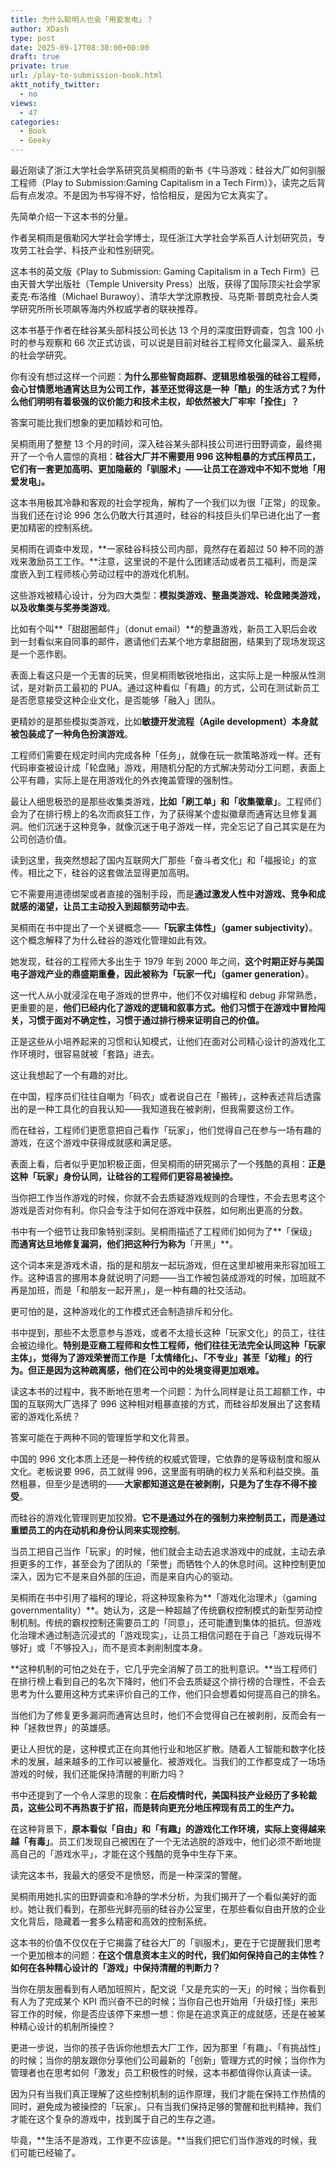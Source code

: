 ```yaml
---
title: 为什么聪明人也会「用爱发电」？
author: XDash
type: post
date: 2025-09-17T08:30:00+00:00
draft: true
private: true
url: /play-to-submission-book.html
aktt_notify_twitter:
  - no
views:
  - 47
categories:
  - Book
  - Geeky
---
```

最近刚读了浙江大学社会学系研究员吴桐雨的新书《牛马游戏：硅谷大厂如何驯服工程师（Play to Submission:Gaming Capitalism in a Tech Firm）》，读完之后背后有点发凉。不是因为书写得不好，恰恰相反，是因为它太真实了。

先简单介绍一下这本书的分量。

作者吴桐雨是俄勒冈大学社会学博士，现任浙江大学社会学系百人计划研究员，专攻劳工社会学、科技产业和性别研究。

这本书的英文版《Play to Submission: Gaming Capitalism in a Tech Firm》已由天普大学出版社（Temple University Press）出版，获得了国际顶尖社会学家麦克·布洛维（Michael Burawoy）、清华大学沈原教授、马克斯·普朗克社会人类学研究所所长项飙等海内外权威学者的联袂推荐。

这本书基于作者在硅谷某头部科技公司长达 13 个月的深度田野调查，包含 100 小时的参与观察和 66 次正式访谈，可以说是目前对硅谷工程师文化最深入、最系统的社会学研究。

你有没有想过这样一个问题：**为什么那些智商超群、逻辑思维极强的硅谷工程师，会心甘情愿地通宵达旦为公司工作，甚至还觉得这是一种「酷」的生活方式？为什么他们明明有着极强的议价能力和技术主权，却依然被大厂牢牢「拴住」？**

答案可能比我们想象的更加精妙和可怕。

吴桐雨用了整整 13 个月的时间，深入硅谷某头部科技公司进行田野调查，最终揭开了一个令人震惊的真相：**硅谷大厂并不需要用 996 这种粗暴的方式压榨员工，它们有一套更加高明、更加隐蔽的「驯服术」——让员工在游戏中不知不觉地「用爱发电」。**

这本书用极其冷静和客观的社会学视角，解构了一个我们以为很「正常」的现象。当我们还在讨论 996 怎么仍敢大行其道时，硅谷的科技巨头们早已进化出了一套更加精密的控制系统。

吴桐雨在调查中发现，**一家硅谷科技公司内部，竟然存在着超过 50 种不同的游戏来激励员工工作。**注意，这里说的不是什么团建活动或者员工福利，而是深度嵌入到工程师核心劳动过程中的游戏化机制。

这些游戏被精心设计，分为四大类型：**模拟类游戏、整蛊类游戏、轮盘赌类游戏，以及收集类与奖券类游戏**。

比如有个叫**「甜甜圈邮件」（donut email）**的整蛊游戏，新员工入职后会收到一封看似来自同事的邮件，邀请他们去某个地方拿甜甜圈，结果到了现场发现这是一个恶作剧。

表面上看这只是一个无害的玩笑，但吴桐雨敏锐地指出，这实际上是一种服从性测试，是对新员工最初的 PUA。通过这种看似「有趣」的方式，公司在测试新员工是否愿意接受这种企业文化，是否能够「融入」团队。

更精妙的是那些模拟类游戏，比如**敏捷开发流程（Agile development）本身就被包装成了一种角色扮演游戏**。

工程师们需要在规定时间内完成各种「任务」，就像在玩一款策略游戏一样。还有代码审查被设计成「轮盘赌」游戏，用随机分配的方式解决劳动分工问题，表面上公平有趣，实际上是在用游戏化的外衣掩盖管理的强制性。

最让人细思极恐的是那些收集类游戏，**比如「刷工单」和「收集徽章」**。工程师们会为了在排行榜上的名次而疯狂工作，为了获得某个虚拟徽章而通宵达旦修复漏洞。他们沉迷于这种竞争，就像沉迷于电子游戏一样，完全忘记了自己其实是在为公司创造价值。

读到这里，我突然想起了国内互联网大厂那些「奋斗者文化」和「福报论」的宣传。相比之下，硅谷的这套做法显得更加高明。

它不需要用道德绑架或者直接的强制手段，而是**通过激发人性中对游戏、竞争和成就感的渴望，让员工主动投入到超额劳动中去**。

吴桐雨在书中提出了一个关键概念——**「玩家主体性」（gamer subjectivity）**。这个概念解释了为什么硅谷的游戏化管理如此有效。

她发现，硅谷的工程师大多出生于 1979 年到 2000 年之间，**这个时期正好与美国电子游戏产业的鼎盛期重叠，因此被称为「玩家一代」（gamer generation）**。

这一代人从小就浸淫在电子游戏的世界中，他们不仅对编程和 debug 非常熟悉，更重要的是，**他们已经内化了游戏的逻辑和叙事方式。他们习惯于在游戏中冒险闯关，习惯于面对不确定性，习惯于通过排行榜来证明自己的价值。**

正是这些从小培养起来的习惯和认知模式，让他们在面对公司精心设计的游戏化工作环境时，很容易就被「套路」进去。

这让我想起了一个有趣的对比。

在中国，程序员们往往自嘲为「码农」或者说自己在「搬砖」，这种表述背后透露出的是一种工具化的自我认知——我知道我在被剥削，但我需要这份工作。

而在硅谷，工程师们更愿意把自己看作「玩家」，他们觉得自己在参与一场有趣的游戏，在这个游戏中获得成就感和满足感。

表面上看，后者似乎更加积极正面，但吴桐雨的研究揭示了一个残酷的真相：**正是这种「玩家」身份认同，让硅谷的工程师们更容易被操控。**

当你把工作当作游戏的时候，你就不会去质疑游戏规则的合理性，不会去思考这个游戏是否对你有利。你只会专注于如何在游戏中获胜，如何刷出更高的分数。

书中有一个细节让我印象特别深刻。吴桐雨描述了工程师们如何为了**「保级」**而通宵达旦地修复漏洞，他们把这种行为称为**「开黑」**。

这个词本来是游戏术语，指的是和朋友一起玩游戏，但在这里却被用来形容加班工作。这种语言的挪用本身就说明了问题——当工作被包装成游戏的时候，加班就不再是加班，而是「和朋友一起开黑」，是一种有趣的社交活动。

更可怕的是，这种游戏化的工作模式还会制造排斥和分化。

书中提到，那些不太愿意参与游戏，或者不太擅长这种「玩家文化」的员工，往往会被边缘化。**特别是亚裔工程师和女性工程师，他们往往无法完全认同这种「玩家主体」，觉得为了游戏荣誉而工作是「太情绪化」、「不专业」甚至「幼稚」的行为。但正是因为这种疏离感，他们在公司中的处境变得更加艰难。**

读这本书的过程中，我不断地在思考一个问题：为什么同样是让员工超额工作，中国的互联网大厂选择了 996 这种相对粗暴直接的方式，而硅谷却发展出了这套精密的游戏化系统？

答案可能在于两种不同的管理哲学和文化背景。

中国的 996 文化本质上还是一种传统的权威式管理，它依靠的是等级制度和服从文化。老板说要 996，员工就得 996，这里面有明确的权力关系和利益交换。虽然粗暴，但至少是透明的——**大家都知道这是在被剥削，只是为了生存不得不接受**。

而硅谷的游戏化管理则更加狡猾。**它不是通过外在的强制力来控制员工，而是通过重塑员工的内在动机和身份认同来实现控制**。

当员工把自己当作「玩家」的时候，他们就会主动去追求游戏中的成就，主动去承担更多的工作，甚至会为了团队的「荣誉」而牺牲个人的休息时间。这种控制更加深入，因为它不是来自外部的压迫，而是来自内心的驱动。

吴桐雨在书中引用了福柯的理论，将这种现象称为**「游戏化治理术」（gaming governmentality）**。她认为，这是一种超越了传统霸权控制模式的新型劳动控制机制。传统的霸权控制还需要员工的「同意」，还可能遭到集体的抵抗。但游戏化治理术通过制造沉浸式的「游戏现实」，让员工相信问题在于自己「游戏玩得不够好」或「不够投入」，而不是资本剥削制度本身。

**这种机制的可怕之处在于，它几乎完全消解了员工的批判意识。**当工程师们在排行榜上看到自己的名次下降时，他们不会去质疑这个排行榜的合理性，不会去思考为什么要用这种方式来评价自己的工作，他们只会想着如何提高自己的排名。

当他们为了修复更多漏洞而通宵达旦时，他们不会觉得自己在被剥削，反而会有一种「拯救世界」的英雄感。

更让人担忧的是，这种模式正在向其他行业和地区扩散。随着人工智能和数字化技术的发展，越来越多的工作可以被量化、被游戏化。当我们的工作都变成了一场场游戏的时候，我们还能保持清醒的判断力吗？

书中还提到了一个令人深思的现象：**在后疫情时代，美国科技产业经历了多轮裁员，这些公司不再热衷于扩招，而是转向更充分地压榨现有员工的生产力。**

在这种背景下，**原本看似「自由」和「有趣」的游戏化工作环境，实际上变得越来越「有毒」**。员工们发现自己被困在了一个无法逃脱的游戏中，他们必须不断地提高自己的「游戏水平」，才能在这个残酷的竞争中生存下来。

读完这本书，我最大的感受不是愤怒，而是一种深深的警醒。

吴桐雨用她扎实的田野调查和冷静的学术分析，为我们揭开了一个看似美好的面纱。她让我们看到，在那些光鲜亮丽的硅谷办公室里，在那些看似自由开放的企业文化背后，隐藏着一套多么精密和高效的控制系统。

这本书的价值不仅仅在于它揭露了硅谷大厂的「驯服术」，更在于它提醒我们思考一个更加根本的问题：**在这个信息资本主义的时代，我们如何保持自己的主体性？如何在各种精心设计的「游戏」中保持清醒的判断力？**

当你在朋友圈看到有人晒加班照片，配文说「又是充实的一天」的时候；当你看到有人为了完成某个 KPI 而兴奋不已的时候；当你自己也开始用「升级打怪」来形容工作的时候，你是否应该停下来想一想：你是在追求真正的成就感，还是在被某种精心设计的机制所操控？

更进一步说，当你的孩子告诉你他想去大厂工作，因为那里「有趣」、「有挑战性」的时候；当你的朋友跟你分享他们公司最新的「创新」管理方式的时候；当你作为管理者也在思考如何「激发」员工积极性的时候，这本书都值得你认真读一读。

因为只有当我们真正理解了这些控制机制的运作原理，我们才能在保持工作热情的同时，避免成为被操控的「玩家」。只有当我们保持足够的警醒和批判精神，我们才能在这个复杂的游戏中，找到属于自己的生存之道。

毕竟，**生活不是游戏，工作更不应该是。**当我们把它们当作游戏的时候，我们可能已经输了。